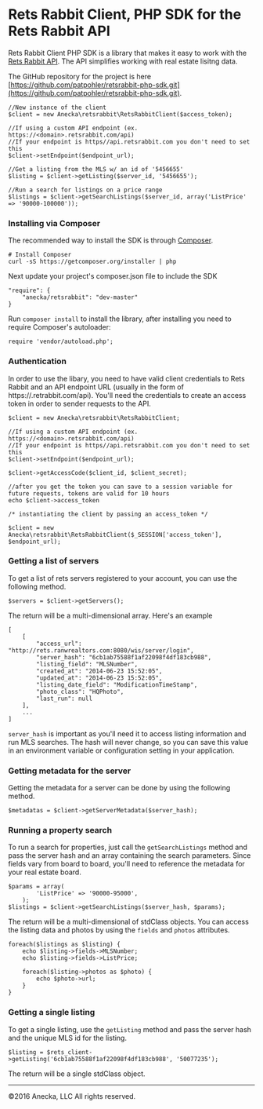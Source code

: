 Rets Rabbit Client, PHP SDK for the Rets Rabbit API
==================

Rets Rabbit Client PHP SDK is a library that makes it easy to work with the [Rets Rabbit API](http://retsrabbit.com). The API simplifies working with real estate lisitng data.

The GitHub repository for the project is here [https://github.com/patpohler/retsrabbit-php-sdk.git](https://github.com/patpohler/retsrabbit-php-sdk.git).

	//New instance of the client
	$client = new Anecka\retsrabbit\RetsRabbitClient($access_token);

	//If using a custom API endpoint (ex. https://<domain>.retsrabbit.com/api)
	//If your endpoint is https//api.retsrabbit.com you don't need to set this
	$client->setEndpoint($endpoint_url);
	
	//Get a listing from the MLS w/ an id of '5456655'
	$listing = $client->getListing($server_id, '5456655');
	
	//Run a search for listings on a price range
	$listings = $client->getSearchListings($server_id, array('ListPrice' => '90000-100000'));
	

### Installing via Composer

The recommended way to install the SDK is through [Composer](http://getcomposer.org).

	# Install Composer
	curl -sS https://getcomposer.org/installer | php
	
Next update your project's composer.json file to include the SDK

	"require": {
		"anecka/retsrabbit": "dev-master"
	}
	
Run `composer install` to install the library, after installing you need to require Composer's autoloader:

	require 'vendor/autoload.php';
	
### Authentication

In order to use the libary, you need to have valid client credentials to Rets Rabbit and an API endpoint URL (usually in the form of https://<domain>.retrabbit.com/api). You'll need the credentials to create an access token in order to sender requests to the API.

	$client = new Anecka\retsrabbit\RetsRabbitClient;

	//If using a custom API endpoint (ex. https://<domain>.retsrabbit.com/api)
	//If your endpoint is https//api.retsrabbit.com you don't need to set this
	$client->setEndpoint($endpoint_url);
	
	$client->getAccessCode($client_id, $client_secret);
	
	//after you get the token you can save to a session variable for future requests, tokens are valid for 10 hours
	echo $client->access_token
	
	/* instantiating the client by passing an access_token */
	
	$client = new Anecka\retsrabbit\RetsRabbitClient($_SESSION['access_token'], $endpoint_url);
	
### Getting a list of servers

To get a list of rets servers registered to your account, you can use the following method.

	$servers = $client->getServers();
	
The return will be a multi-dimensional array. Here's an example

	[
		[
			"access_url": "http://rets.ranwrealtors.com:8080/wis/server/login",
            "server_hash": "6cb1ab75588f1af22098f4df183cb988",
            "listing_field": "MLSNumber",
            "created_at": "2014-06-23 15:52:05",
            "updated_at": "2014-06-23 15:52:05",
            "listing_date_field": "ModificationTimeStamp",
            "photo_class": "HQPhoto",
            "last_run": null
		],
		...
	]
	
`server_hash` is important as you'll need it to access listing information and run MLS searches. The hash will never change, so you can save this value in an environment variable or configuration setting in your application.

### Getting metadata for the server

Getting the metadata for a server can be done by using the following method.

	$metadatas = $client->getServerMetadata($server_hash);
	
### Running a property search

To run a search for properties, just call the `getSearchListings` method and pass the server hash and an array containing the search parameters. Since fields vary from board to board, you'll need to reference the metadata for your real estate board.

	$params = array(
			'ListPrice'	=> '90000-95000',
		);
	$listings = $client->getSearchListings($server_hash, $params);
	

The return will be a multi-dimensional of stdClass objects. You can access the listing data and photos by using the `fields` and `photos` attributes.

	foreach($listings as $listing) {
		echo $listing->fields->MLSNumber;
		echo $listing->fields->ListPrice;
		
		foreach($listing->photos as $photo) {
			echo $photo->url;
		}
	}
	
### Getting a single listing

To get a single listing, use the `getListing` method and pass the server hash and the unique MLS id for the listing.

	$listing = $rets_client->getListing('6cb1ab75588f1af22098f4df183cb988', '50077235');

The return will be a single stdClass object.


*****

&copy;2016 Anecka, LLC All rights reserved.
	